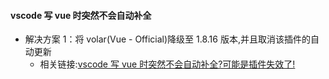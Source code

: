 #### vscode 写 vue 时突然不会自动补全

- 解决方案 1：将 volar(Vue - Official)降级至 1.8.16 版本,并且取消该插件的自动更新
  - 相关链接:[vscode 写 vue 时突然不会自动补全?可能是插件失效了!](https://blog.csdn.net/wilsonwd/article/details/133711147)
